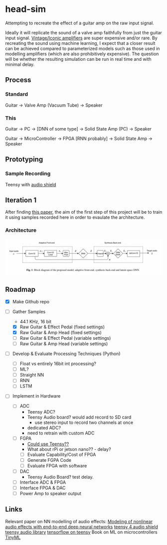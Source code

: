 # head-sim

Attempting to recreate the effect of a guitar amp on the raw input signal.

Ideally it will replicate the sound of a valve amp faithfully from just the guitar input signal. [Vintage/Iconic amplifiers](https://www.guitarworld.com/gear/10-most-iconic-guitar-amps) are super expensive and/or rare. By recreating the sound using machine learning, I expect that a closer result can be achieved compared to parameterized models such as those used in modelling amplifiers (which are also prohibitively expensive). The question will be whether the resulting simulation can be run in real time and with minimal delay.

## Process 

### Standard

Guitar -> Valve Amp (Vacuum Tube) -> Speaker

### This

Guitar -> PC -> [DNN of some type] -> Solid State Amp (PC) -> Speaker

Guitar -> MicroController -> FPGA [RNN probably] -> Solid State Amp -> Speaker

## Prototyping

### Sample Recording

Teensy with [audio shield][audioshield]

## Iteration 1

After finding [this paper][RR2019], the aim of the first step of this project will be to train it using samples recorded here in order to evaulate the architecture.

### Architecture

![network architecture from Ramirez, Reiss 2019][architecture]

## Roadmap

- [x] Make Github repo

- [ ] Gather Samples
  - 44.1 KHz, 16 bit
  - [x] Raw Guitar & Effect Pedal (fixed settings)
  - [x] Raw Guitar & Amp Head (fixed settings)
  - [ ] Raw Guitar & Effect Pedal (variable settings)
  - [ ] Raw Guitar & Amp Head (variable settings)

- [ ] Develop & Evaluate Processing Techniques (Python)
  - [ ] Float vs entirely 16bit int processing?
  - [ ] ML?
  - [ ] Straight NN
  - [ ] RNN
  - [ ] LSTM
  
- [ ] Implement in Hardware
  - [ ] ADC
    - Teensy ADC?
    - Teensy Audio board? would add record to SD card
      - use stereo input to record two channels at once
    - dedicated ADC?
    - need to retrain with custom ADC
  - [ ] FGPA
    - [Could use Teensy??](https://community.arm.com/developer/ip-products/processors/b/processors-ip-blog/posts/new-neural-network-kernels-boost-efficiency-in-microcontrollers-by-5x)
    - What about rPi or jetson nano?? - delay?
    - [ ] Evaluate Capability/Cost of FPGA
    - [ ] Generate FGPA Code
    - [ ] Evaluate FPGA with software
  - [ ] DAC
    - Teensy Audio Board? test delay.
  - [ ] Interface ADC & FPGA
  - [ ] Interface FPGA & DAC
  - [ ] Power Amp to speaker output

## Links

Relevant paper on NN modelling of audio effects: [Modeling of nonlinear audio effects with end-to-end deep neural networks][RR2019]
[teensy 4 audio shield][audioshield]
[teensy audio library][teensy_audio]
[tensorflow on teensy][teensytf]
Book on ML on microcontrollers [TinyML][tinyml]


[teensy protopedal]: https://learn.sparkfun.com/tutorials/proto-pedal-example-programmable-digital-pedal/all

[teensy guitar shield ($$$)]: https://www.tindie.com/products/Blackaddr/arduino-teensy-guitar-audio-shield/

[teensytf]: https://forum.pjrc.com/threads/57441-Tensorflow-on-Teensy  

[tinyml]: https://tinymlbook.com/
  
[teensy_audio]: https://www.pjrc.com/teensy/td_libs_Audio.html

[architecture]: ./figures/NN_arch.png "Network Architecure"

[RR2019]: https://arxiv.org/pdf/1810.06603.pdf

[audioshield]: https://www.pjrc.com/store/teensy3_audio.html